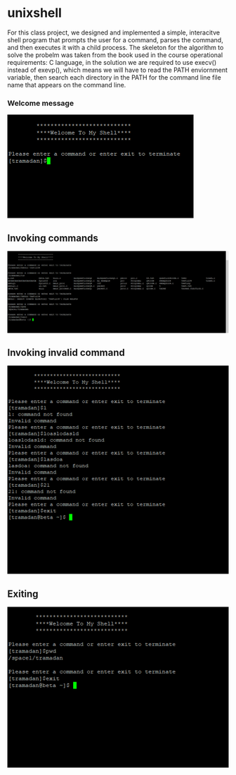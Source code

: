 # unixshell
For this class project, we designed and implemented a simple, interacitve shell program that prompts the user for a command, parses the command, and then executes it with a
child process. The skeleton for the algorithm to solve the probelm was taken from the book used in the course operational requirements: C language, in the solution
we are required to use execv() instead of exevp(), which means we will have to read the PATH enviornment variable, then search each directory in the PATH for the command line
file name that appears on the command line.

### Welcome message
![](welcome.png)

## Invoking commands
![](commands.png)

## Invoking invalid command
![](invalid.png)

## Exiting
![](exit.png)


